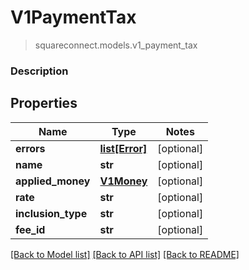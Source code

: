 # V1PaymentTax
> squareconnect.models.v1_payment_tax

### Description

## Properties
Name | Type | Notes
------------ | ------------- | -------------
**errors** | [**list[Error]**](Error.md) | [optional] 
**name** | **str** | [optional] 
**applied_money** | [**V1Money**](V1Money.md) | [optional] 
**rate** | **str** | [optional] 
**inclusion_type** | **str** | [optional] 
**fee_id** | **str** | [optional] 

[[Back to Model list]](../README.md#documentation-for-models) [[Back to API list]](../README.md#documentation-for-api-endpoints) [[Back to README]](../README.md)


